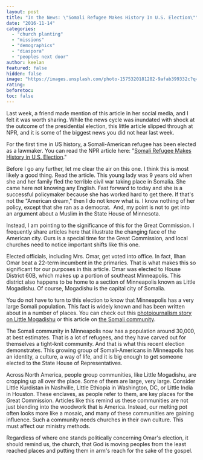 ```yaml
---
layout: post
title: "In the News: \"Somali Refugee Makes History In U.S. Election\""
date: "2016-11-14"
categories: 
  - "church planting"
  - "missions"
  - "demographics"
  - "diaspora"
  - "peoples next door"
author: keelan
featured: false
hidden: false
image: "https://images.unsplash.com/photo-1575320181282-9afab399332c?q=80&w=2070&auto=format&fit=crop&ixlib=rb-4.0.3&ixid=M3wxMjA3fDB8MHxwaG90by1wYWdlfHx8fGVufDB8fHx8fA%3D%3D"
rating:
beforetoc:
toc: false
---
```


Last week, a friend made mention of this article in her social media, and I felt it was worth sharing. While the news cycle was inundated with shock at the outcome of the presidential election, this little article slipped through at NPR, and it is some of the biggest news you did not hear last week.

For the first time in US history, a Somali-American refugee has been elected as a lawmaker. You can read the NPR article here: "[Somali Refugee Makes History in U.S. Election](http://www.npr.org/sections/goatsandsoda/2016/11/10/501468031/somali-refugee-makes-history-in-u-s-election?utm_campaign=storyshare&utm_source=facebook.com&utm_medium=social)."

Before I go any further, let me clear the air on this one. I think this is most likely a good thing. Read the article. This young lady was 9 years old when she and her family fled the terrible civil war taking place in Somalia. She came here not knowing any English. Fast forward to today and she is a successful policymaker because she has worked hard to get there. If that's not the "American dream," then I do not know what is. I know nothing of her policy, except that she ran as a democrat.  And, my point is not to get into an argument about a Muslim in the State House of Minnesota.

Instead, I am pointing to the significance of this for the Great Commission. I frequently share articles here that illustrate the changing face of the American city. Ours is a special time for the Great Commission, and local churches need to notice important shifts like this one.

Elected officials, including Mrs. Omar, get voted into office. In fact, Ilhan Omar beat a 22-term incumbent in the primaries. That is what makes this so significant for our purposes in this article. Omar was elected to House District 60B, which makes up a portion of southeast Minneapolis. This district also happens to be home to a section of Minneapolis known as Little Mogadishu. Of course, Mogadishu is the capital city of Somalia.

You do not have to turn to this election to know that Minneapolis has a very large Somali population. This fact is widely known and has been written about in a number of places. You can check out this [photojournalism story on Little Mogadishu](http://www.theatlantic.com/photo/2015/12/The-New-Americans/419979/) or this article on [the Somali community](http://www.latimes.com/nation/la-na-minneapolis-somalis-20160517-snap-story.html).

The Somali community in Minneapolis now has a population around 30,000, at best estimates. That is a lot of refugees, and they have carved out for themselves a tight-knit community. And that is what this recent election demonstrates. This growing group of Somali-Americans in Minneapolis has an identity, a culture, a way of life, and it is big enough to get someone elected to the State House of Representatives.

Across North America, people group communities, like Little Mogadishu, are cropping up all over the place. Some of them are large, very large. Consider Little Kurdistan in Nashville, Little Ethiopia in Washington, DC, or Little India in Houston. These enclaves, as people refer to them, are key places for the Great Commission. Articles like this remind us these communities are not just blending into the woodwork that is America. Instead, our melting pot often looks more like a mosaic, and many of these communities are gaining influence. Such a community needs churches in their own culture. This must affect our ministry methods.

Regardless of where one stands politically concerning Omar's election, it should remind us, the church, that God is moving peoples from the least reached places and putting them in arm's reach for the sake of the gospel.
